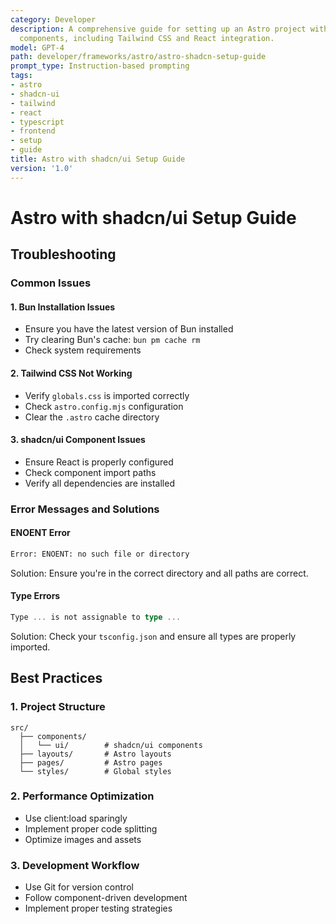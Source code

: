 ```yaml
---
category: Developer
description: A comprehensive guide for setting up an Astro project with shadcn/ui
  components, including Tailwind CSS and React integration.
model: GPT-4
path: developer/frameworks/astro/astro-shadcn-setup-guide
prompt_type: Instruction-based prompting
tags:
- astro
- shadcn-ui
- tailwind
- react
- typescript
- frontend
- setup
- guide
title: Astro with shadcn/ui Setup Guide
version: '1.0'
---
```


# Astro with shadcn/ui Setup Guide

## Troubleshooting

### Common Issues

#### 1. Bun Installation Issues
- Ensure you have the latest version of Bun installed
- Try clearing Bun's cache: `bun pm cache rm`
- Check system requirements

#### 2. Tailwind CSS Not Working
- Verify `globals.css` is imported correctly
- Check `astro.config.mjs` configuration
- Clear the `.astro` cache directory

#### 3. shadcn/ui Component Issues
- Ensure React is properly configured
- Check component import paths
- Verify all dependencies are installed

### Error Messages and Solutions

#### ENOENT Error
```bash
Error: ENOENT: no such file or directory
```
Solution: Ensure you're in the correct directory and all paths are correct.

#### Type Errors
```typescript
Type ... is not assignable to type ...
```
Solution: Check your `tsconfig.json` and ensure all types are properly imported.

## Best Practices

### 1. Project Structure
```
src/
  ├── components/
  │   └── ui/        # shadcn/ui components
  ├── layouts/       # Astro layouts
  ├── pages/         # Astro pages
  └── styles/        # Global styles
```

### 2. Performance Optimization
- Use client:load sparingly
- Implement proper code splitting
- Optimize images and assets

### 3. Development Workflow
- Use Git for version control
- Follow component-driven development
- Implement proper testing strategies